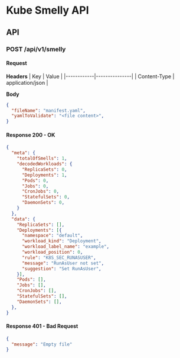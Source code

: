 # Kube Smelly API

## API
### POST /api/v1/smelly
#### Request
**Headers**
| Key        | Value         |
|------------|---------------|
| Content-Type | application/json |

**Body**
```json
{
  "fileName": "manifest.yaml",
  "yamlToValidate": "<file content>",
}
```

#### Response 200 - OK
```json
{
  "meta": {
    "totalOfSmells": 1,
    "decodedWorkloads": {
      "ReplicaSets": 0,
      "Deployments": 1,
      "Pods": 0,
      "Jobs": 0,
      "CronJobs": 0,
      "StatefulSets": 0,
      "DaemonSets": 0,
    }
  },
  "data": {
    "ReplicaSets": [],
    "Deployments": [{
      "namespace": "default",
      "workload_kind": "Deployment",
      "workload_label_name": "example",
      "workload_position": 0,
      "rule": "K8S_SEC_RUNASUSER",
      "message": "RunAsUser not set",
      "suggestion": "Set RunAsUser",
    }],
    "Pods": [],
    "Jobs": [],
    "CronJobs": [],
    "StatefulSets": [],
    "DaemonSets": [],
  },
}
```

#### Response 401 - Bad Request
```json
{
  "message": "Empty file"
}
```